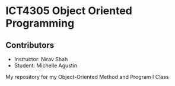 # ICT4305 Object Oriented Programming
## Contributors
- Instructor: Nirav Shah
- Student: Michelle Agustin

My repository for my Object-Oriented Method and Program I Class
